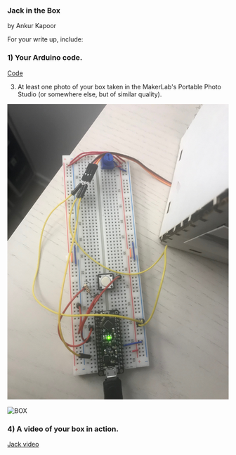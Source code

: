 ### Jack in the Box
 
 by Ankur Kapoor

For your write up, include:

### 1) Your Arduino code.

[Code](https://github.com/ak2552/Ankur_Kapoor_IDD/blob/master/code.ino)


3) At least one photo of your box taken in the MakerLab's Portable Photo Studio (or somewhere else, but of similar quality).
 
 ![CIRCUIT](https://github.com/ak2552/Ankur_Kapoor_IDD/blob/master/IMG_2511.JPG)

 ![BOX](https://github.com/ak2552/Ankur_Kapoor_IDD/blob/master/IMG_2514G)


### 4) A video of your box in action.

[Jack video](https://www.youtube.com/watch?v=Kp16vm9nkJw)
